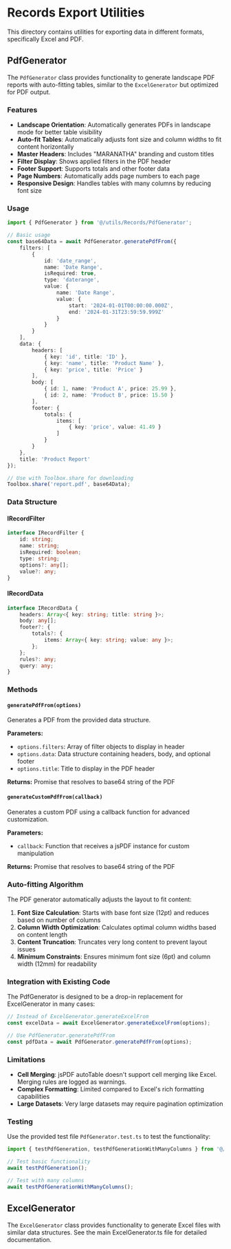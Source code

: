 # Records Export Utilities

This directory contains utilities for exporting data in different formats, specifically Excel and PDF.

## PdfGenerator

The `PdfGenerator` class provides functionality to generate landscape PDF reports with auto-fitting tables, similar to the `ExcelGenerator` but optimized for PDF output.

### Features

- **Landscape Orientation**: Automatically generates PDFs in landscape mode for better table visibility
- **Auto-fit Tables**: Automatically adjusts font size and column widths to fit content horizontally
- **Master Headers**: Includes "MARANATHA" branding and custom titles
- **Filter Display**: Shows applied filters in the PDF header
- **Footer Support**: Supports totals and other footer data
- **Page Numbers**: Automatically adds page numbers to each page
- **Responsive Design**: Handles tables with many columns by reducing font size

### Usage

```typescript
import { PdfGenerator } from '@/utils/Records/PdfGenerator';

// Basic usage
const base64Data = await PdfGenerator.generatePdfFrom({
    filters: [
        {
            id: 'date_range',
            name: 'Date Range',
            isRequired: true,
            type: 'daterange',
            value: {
                name: 'Date Range',
                value: {
                    start: '2024-01-01T00:00:00.000Z',
                    end: '2024-01-31T23:59:59.999Z'
                }
            }
        }
    ],
    data: {
        headers: [
            { key: 'id', title: 'ID' },
            { key: 'name', title: 'Product Name' },
            { key: 'price', title: 'Price' }
        ],
        body: [
            { id: 1, name: 'Product A', price: 25.99 },
            { id: 2, name: 'Product B', price: 15.50 }
        ],
        footer: {
            totals: {
                items: [
                    { key: 'price', value: 41.49 }
                ]
            }
        }
    },
    title: 'Product Report'
});

// Use with Toolbox.share for downloading
Toolbox.share('report.pdf', base64Data);
```

### Data Structure

#### IRecordFilter
```typescript
interface IRecordFilter {
    id: string;
    name: string;
    isRequired: boolean;
    type: string;
    options?: any[];
    value?: any;
}
```

#### IRecordData
```typescript
interface IRecordData {
    headers: Array<{ key: string; title: string }>;
    body: any[];
    footer?: {
        totals?: {
            items: Array<{ key: string; value: any }>;
        };
    };
    rules?: any;
    query: any;
}
```

### Methods

#### `generatePdfFrom(options)`
Generates a PDF from the provided data structure.

**Parameters:**
- `options.filters`: Array of filter objects to display in header
- `options.data`: Data structure containing headers, body, and optional footer
- `options.title`: Title to display in the PDF header

**Returns:** Promise that resolves to base64 string of the PDF

#### `generateCustomPdfFrom(callback)`
Generates a custom PDF using a callback function for advanced customization.

**Parameters:**
- `callback`: Function that receives a jsPDF instance for custom manipulation

**Returns:** Promise that resolves to base64 string of the PDF

### Auto-fitting Algorithm

The PDF generator automatically adjusts the layout to fit content:

1. **Font Size Calculation**: Starts with base font size (12pt) and reduces based on number of columns
2. **Column Width Optimization**: Calculates optimal column widths based on content length
3. **Content Truncation**: Truncates very long content to prevent layout issues
4. **Minimum Constraints**: Ensures minimum font size (6pt) and column width (12mm) for readability

### Integration with Existing Code

The PdfGenerator is designed to be a drop-in replacement for ExcelGenerator in many cases:

```typescript
// Instead of ExcelGenerator.generateExcelFrom
const excelData = await ExcelGenerator.generateExcelFrom(options);

// Use PdfGenerator.generatePdfFrom
const pdfData = await PdfGenerator.generatePdfFrom(options);
```

### Limitations

- **Cell Merging**: jsPDF autoTable doesn't support cell merging like Excel. Merging rules are logged as warnings.
- **Complex Formatting**: Limited compared to Excel's rich formatting capabilities
- **Large Datasets**: Very large datasets may require pagination optimization

### Testing

Use the provided test file `PdfGenerator.test.ts` to test the functionality:

```typescript
import { testPdfGeneration, testPdfGenerationWithManyColumns } from '@/utils/Records/PdfGenerator.test';

// Test basic functionality
await testPdfGeneration();

// Test with many columns
await testPdfGenerationWithManyColumns();
```

## ExcelGenerator

The `ExcelGenerator` class provides functionality to generate Excel files with similar data structures. See the main ExcelGenerator.ts file for detailed documentation.
